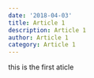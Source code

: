 ```yaml
---
date: '2018-04-03'
title: Article 1
description: Article 1
author: Article 1
category: Article 1
---
```

this is the first aticle
